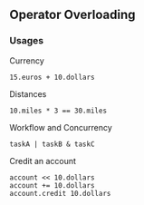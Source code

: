 ## Operator Overloading

### Usages

Currency
```
15.euros + 10.dollars
```

Distances
```
10.miles * 3 == 30.miles
```

Workflow and Concurrency
```
taskA | taskB & taskC
```

Credit an account
```
account << 10.dollars
account += 10.dollars
account.credit 10.dollars
```
